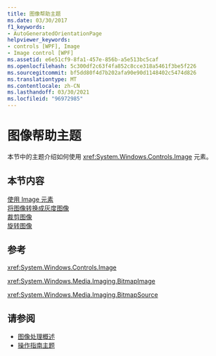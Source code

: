 ```yaml
---
title: 图像帮助主题
ms.date: 03/30/2017
f1_keywords:
- AutoGeneratedOrientationPage
helpviewer_keywords:
- controls [WPF], Image
- Image control [WPF]
ms.assetid: e6e51cf9-8fa1-457e-856b-a5e513bc5caf
ms.openlocfilehash: 5c300df2c63f4fa852c8cce318a5461f3be5f226
ms.sourcegitcommit: bf5dd80f4d7b202afa90e90d1148402c5474d826
ms.translationtype: MT
ms.contentlocale: zh-CN
ms.lasthandoff: 03/30/2021
ms.locfileid: "96972985"
---
```

# <a name="image-how-to-topics"></a>图像帮助主题
本节中的主题介绍如何使用 <xref:System.Windows.Controls.Image> 元素。  
  
## <a name="in-this-section"></a>本节内容  
 [使用 Image 元素](how-to-use-the-image-element.md)  
  [将图像转换成灰度图像](how-to-convert-an-image-to-greyscale.md)  
  [裁剪图像](how-to-crop-an-image.md)  
  [旋转图像](how-to-rotate-an-image.md)  
  
## <a name="reference"></a>参考  
 <xref:System.Windows.Controls.Image>  
  
 <xref:System.Windows.Media.Imaging.BitmapImage>  
  
 <xref:System.Windows.Media.Imaging.BitmapSource>  
  
## <a name="see-also"></a>请参阅

- [图像处理概述](../graphics-multimedia/imaging-overview.md)
- [操作指南主题](../graphics-multimedia/imaging-how-to-topics.md)
